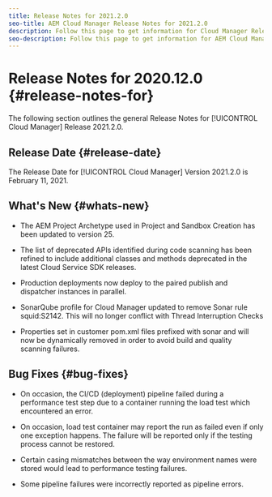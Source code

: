 ```yaml
---
title: Release Notes for 2021.2.0
seo-title: AEM Cloud Manager Release Notes for 2021.2.0
description: Follow this page to get information for Cloud Manager Release 2021.2.0
seo-description: Follow this page to get information for AEM Cloud Manager Release 2021.2.0
---
```

# Release Notes for 2020.12.0 {#release-notes-for}

The following section outlines the general Release Notes for [!UICONTROL Cloud Manager] Release 2021.2.0.

## Release Date {#release-date}

The Release Date for [!UICONTROL Cloud Manager] Version 2021.2.0 is February 11, 2021.

## What's New {#whats-new}

* The AEM Project Archetype used in Project and Sandbox Creation has been updated to version 25. 

* The list of deprecated APIs identified during code scanning has been refined to include additional classes and methods deprecated in the latest Cloud Service SDK releases.

* Production deployments now deploy to the paired publish and dispatcher instances in parallel. 

* SonarQube profile for Cloud Manager updated to remove Sonar rule squid:S2142. This will no longer conflict with Thread Interruption Checks

* Properties set in customer pom.xml files prefixed with sonar and will now be dynamically removed in order to avoid build and quality scanning failures.

## Bug Fixes {#bug-fixes}

* On occasion, the CI/CD (deployment) pipeline failed during a performance test step due to a container running the load test which encountered an error.

* On occasion, load test container may report the run as failed even if only one exception happens. The failure will be reported only if the testing process cannot be restored.

* Certain casing mismatches between the way environment names were stored would lead to performance testing failures.

* Some pipeline failures were incorrectly reported as pipeline errors. 